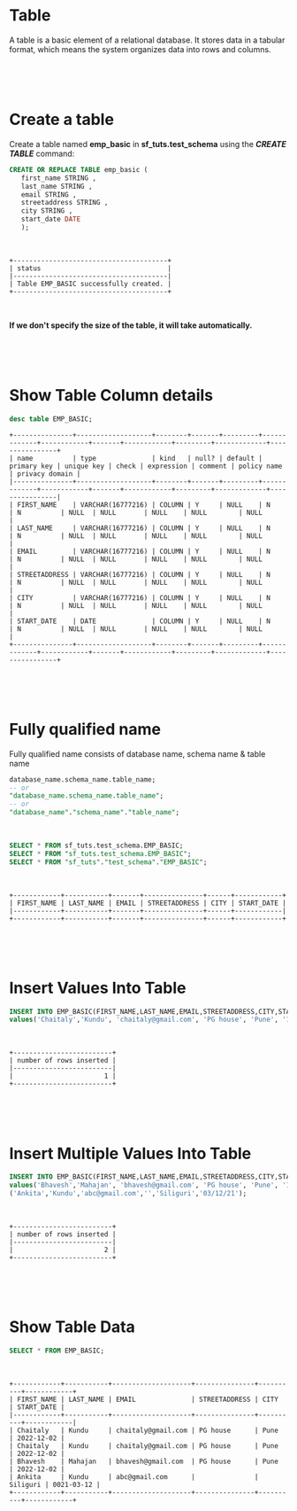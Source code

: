 # Table

A table is a basic element of a relational database. It stores data in a tabular format, which means the system organizes data into rows and columns.

&nbsp;

&nbsp;

# Create a table

Create a table named **emp_basic** in **sf_tuts.test_schema** using the **_CREATE TABLE_** command:

```sql
CREATE OR REPLACE TABLE emp_basic (
   first_name STRING ,
   last_name STRING ,
   email STRING ,
   streetaddress STRING ,
   city STRING ,
   start_date DATE
   );
```

&nbsp;

```
+---------------------------------------+
| status                                |
|---------------------------------------|
| Table EMP_BASIC successfully created. |
+---------------------------------------+
```

&nbsp;

**If we don't specify the size of the table, it will take automatically.**

&nbsp;

&nbsp;

# Show Table Column details

```sql
desc table EMP_BASIC;
```

```
+---------------+-------------------+--------+-------+---------+-------------+------------+-------+------------+---------+-------------+----------------+
| name          | type              | kind   | null? | default | primary key | unique key | check | expression | comment | policy name | privacy domain |
|---------------+-------------------+--------+-------+---------+-------------+------------+-------+------------+---------+-------------+----------------|
| FIRST_NAME    | VARCHAR(16777216) | COLUMN | Y     | NULL    | N           | N          | NULL  | NULL       | NULL    | NULL        | NULL           |
| LAST_NAME     | VARCHAR(16777216) | COLUMN | Y     | NULL    | N           | N          | NULL  | NULL       | NULL    | NULL        | NULL           |
| EMAIL         | VARCHAR(16777216) | COLUMN | Y     | NULL    | N           | N          | NULL  | NULL       | NULL    | NULL        | NULL           |
| STREETADDRESS | VARCHAR(16777216) | COLUMN | Y     | NULL    | N           | N          | NULL  | NULL       | NULL    | NULL        | NULL           |
| CITY          | VARCHAR(16777216) | COLUMN | Y     | NULL    | N           | N          | NULL  | NULL       | NULL    | NULL        | NULL           |
| START_DATE    | DATE              | COLUMN | Y     | NULL    | N           | N          | NULL  | NULL       | NULL    | NULL        | NULL           |
+---------------+-------------------+--------+-------+---------+-------------+------------+-------+------------+---------+-------------+----------------+
```

&nbsp;

&nbsp;

# Fully qualified name

Fully qualified name consists of database name, schema name & table name

```sql
database_name.schema_name.table_name;
-- or
"database_name.schema_name.table_name";
-- or
"database_name"."schema_name"."table_name";
```

&nbsp;

```sql
SELECT * FROM sf_tuts.test_schema.EMP_BASIC;
SELECT * FROM "sf_tuts.test_schema.EMP_BASIC";
SELECT * FROM "sf_tuts"."test_schema"."EMP_BASIC";
```

&nbsp;

```
+------------+-----------+-------+---------------+------+------------+
| FIRST_NAME | LAST_NAME | EMAIL | STREETADDRESS | CITY | START_DATE |
|------------+-----------+-------+---------------+------+------------|
+------------+-----------+-------+---------------+------+------------+
```

&nbsp;

&nbsp;

# Insert Values Into Table

```sql
INSERT INTO EMP_BASIC(FIRST_NAME,LAST_NAME,EMAIL,STREETADDRESS,CITY,START_DATE)
values('Chaitaly','Kundu', 'chaitaly@gmail.com', 'PG house', 'Pune', '12/02/2022');
```

&nbsp;

```
+-------------------------+
| number of rows inserted |
|-------------------------|
|                       1 |
+-------------------------+
```

&nbsp;

&nbsp;

# Insert Multiple Values Into Table

```sql
INSERT INTO EMP_BASIC(FIRST_NAME,LAST_NAME,EMAIL,STREETADDRESS,CITY,START_DATE)
values('Bhavesh','Mahajan', 'bhavesh@gmail.com', 'PG house', 'Pune', '12/02/2022'),
('Ankita','Kundu','abc@gmail.com','','Siliguri','03/12/21');
```

&nbsp;

```
+-------------------------+
| number of rows inserted |
|-------------------------|
|                       2 |
+-------------------------+
```

&nbsp;

&nbsp;

# Show Table Data

```sql
SELECT * FROM EMP_BASIC;
```

&nbsp;

```
+------------+-----------+--------------------+---------------+----------+------------+
| FIRST_NAME | LAST_NAME | EMAIL              | STREETADDRESS | CITY     | START_DATE |
|------------+-----------+--------------------+---------------+----------+------------|
| Chaitaly   | Kundu     | chaitaly@gmail.com | PG house      | Pune     | 2022-12-02 |
| Chaitaly   | Kundu     | chaitaly@gmail.com | PG house      | Pune     | 2022-12-02 |
| Bhavesh    | Mahajan   | bhavesh@gmail.com  | PG house      | Pune     | 2022-12-02 |
| Ankita     | Kundu     | abc@gmail.com      |               | Siliguri | 0021-03-12 |
+------------+-----------+--------------------+---------------+----------+------------+
```